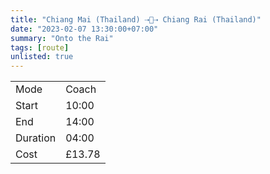 ```yaml
---
title: "Chiang Mai (Thailand) ⇢🚌⇢ Chiang Rai (Thailand)"
date: "2023-02-07 13:30:00+07:00"
summary: "Onto the Rai"
tags: [route]
unlisted: true
---
```


|  |   |
|---|---|
| Mode | Coach |
| Start | 10:00  |
| End | 14:00  |
| Duration | 04:00 |
| Cost | £13.78 |